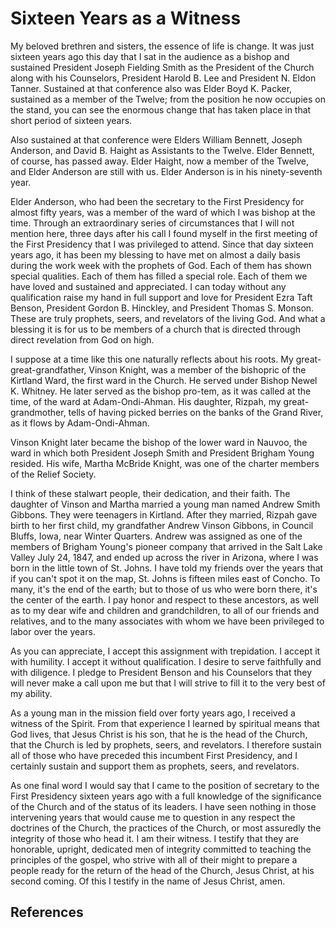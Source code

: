 # Sixteen Years as a Witness

My beloved brethren and sisters, the essence of life is change. It was just
sixteen years ago this day that I sat in the audience as a bishop and
sustained President Joseph Fielding Smith as the President of the Church along
with his Counselors, President Harold B. Lee and President N. Eldon Tanner.
Sustained at that conference also was Elder Boyd K. Packer, sustained as a
member of the Twelve; from the position he now occupies on the stand, you can
see the enormous change that has taken place in that short period of sixteen
years.

Also sustained at that conference were Elders William Bennett, Joseph
Anderson, and David B. Haight as Assistants to the Twelve. Elder Bennett, of
course, has passed away. Elder Haight, now a member of the Twelve, and Elder
Anderson are still with us. Elder Anderson is in his ninety-seventh year.

Elder Anderson, who had been the secretary to the First Presidency for almost
fifty years, was a member of the ward of which I was bishop at the time.
Through an extraordinary series of circumstances that I will not mention here,
three days after his call I found myself in the first meeting of the First
Presidency that I was privileged to attend. Since that day sixteen years ago,
it has been my blessing to have met on almost a daily basis during the work
week with the prophets of God. Each of them has shown special qualities. Each
of them has filled a special role. Each of them we have loved and sustained
and appreciated. I can today without any qualification raise my hand in full
support and love for President Ezra Taft Benson, President Gordon B. Hinckley,
and President Thomas S. Monson. These are truly prophets, seers, and
revelators of the living God. And what a blessing it is for us to be members
of a church that is directed through direct revelation from God on high.

I suppose at a time like this one naturally reflects about his roots. My
great-great-grandfather, Vinson Knight, was a member of the bishopric of the
Kirtland Ward, the first ward in the Church. He served under Bishop Newel K.
Whitney. He later served as the bishop pro-tem, as it was called at the time,
of the ward at Adam-Ondi-Ahman. His daughter, Rizpah, my great-grandmother,
tells of having picked berries on the banks of the Grand River, as it flows by
Adam-Ondi-Ahman.

Vinson Knight later became the bishop of the lower ward in Nauvoo, the ward in
which both President Joseph Smith and President Brigham Young resided. His
wife, Martha McBride Knight, was one of the charter members of the Relief
Society.

I think of these stalwart people, their dedication, and their faith. The
daughter of Vinson and Martha married a young man named Andrew Smith Gibbons.
They were teenagers in Kirtland. After they married, Rizpah gave birth to her
first child, my grandfather Andrew Vinson Gibbons, in Council Bluffs, Iowa,
near Winter Quarters. Andrew was assigned as one of the members of Brigham
Young's pioneer company that arrived in the Salt Lake Valley July 24, 1847,
and ended up across the river in Arizona, where I was born in the little town
of St. Johns. I have told my friends over the years that if you can't spot it
on the map, St. Johns is fifteen miles east of Concho. To many, it's the end
of the earth; but to those of us who were born there, it's the center of the
earth. I pay honor and respect to these ancestors, as well as to my dear wife
and children and grandchildren, to all of our friends and relatives, and to
the many associates with whom we have been privileged to labor over the years.

As you can appreciate, I accept this assignment with trepidation. I accept it
with humility. I accept it without qualification. I desire to serve faithfully
and with diligence. I pledge to President Benson and his Counselors that they
will never make a call upon me but that I will strive to fill it to the very
best of my ability.

As a young man in the mission field over forty years ago, I received a witness
of the Spirit. From that experience I learned by spiritual means that God
lives, that Jesus Christ is his son, that he is the head of the Church, that
the Church is led by prophets, seers, and revelators. I therefore sustain all
of those who have preceded this incumbent First Presidency, and I certainly
sustain and support them as prophets, seers, and revelators.

As one final word I would say that I came to the position of secretary to the
First Presidency sixteen years ago with a full knowledge of the significance
of the Church and of the status of its leaders. I have seen nothing in those
intervening years that would cause me to question in any respect the doctrines
of the Church, the practices of the Church, or most assuredly the integrity of
those who head it. I am their witness. I testify that they are honorable,
upright, dedicated men of integrity committed to teaching the principles of
the gospel, who strive with all of their might to prepare a people ready for
the return of the head of the Church, Jesus Christ, at his second coming. Of
this I testify in the name of Jesus Christ, amen.

## References


